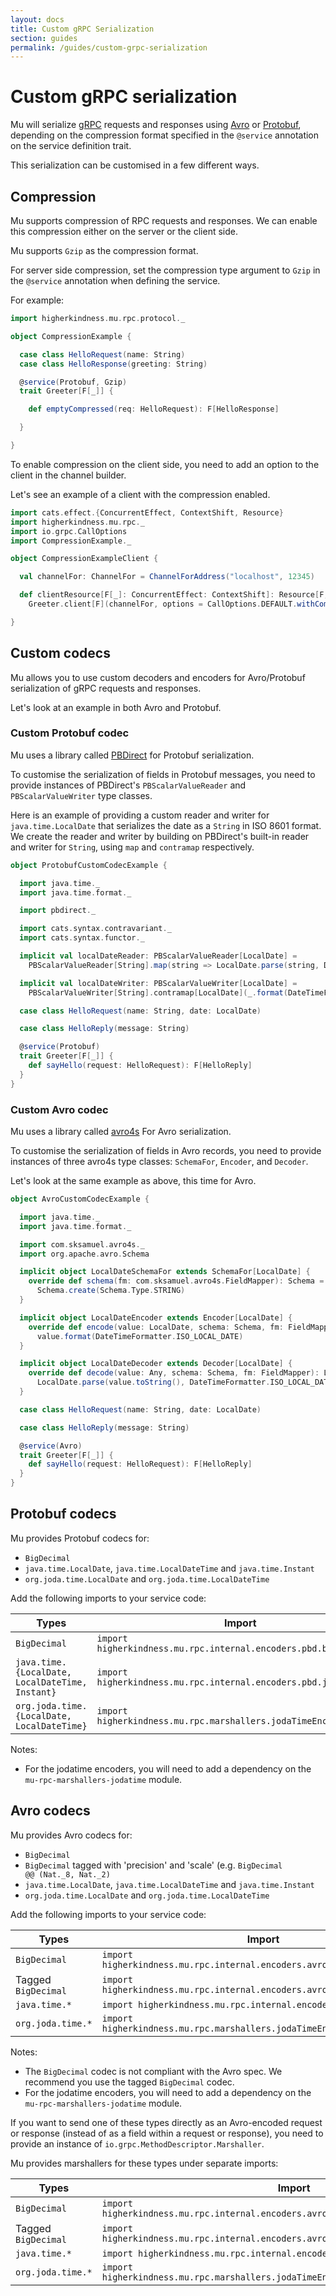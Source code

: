 ```yaml
---
layout: docs
title: Custom gRPC Serialization
section: guides
permalink: /guides/custom-grpc-serialization
---
```


# Custom gRPC serialization

Mu will serialize [gRPC] requests and responses using [Avro] or [Protobuf],
depending on the compression format specified in the `@service` annotation on
the service definition trait.

This serialization can be customised in a few different ways.

## Compression

Mu supports compression of RPC requests and responses. We can enable this compression either on the server or the client side.

Mu supports `Gzip` as the compression format.

For server side compression, set the compression type argument to `Gzip` in the
`@service` annotation when defining the service.

For example:

```scala mdoc:silent
import higherkindness.mu.rpc.protocol._

object CompressionExample {

  case class HelloRequest(name: String)
  case class HelloResponse(greeting: String)

  @service(Protobuf, Gzip)
  trait Greeter[F[_]] {

    def emptyCompressed(req: HelloRequest): F[HelloResponse]

  }

}
```

To enable compression on the client side, you need to add an option to the client in the channel builder.

Let's see an example of a client with the compression enabled.

```scala mdoc:silent
import cats.effect.{ConcurrentEffect, ContextShift, Resource}
import higherkindness.mu.rpc._
import io.grpc.CallOptions
import CompressionExample._

object CompressionExampleClient {

  val channelFor: ChannelFor = ChannelForAddress("localhost", 12345)

  def clientResource[F[_]: ConcurrentEffect: ContextShift]: Resource[F, Greeter[F]] =
    Greeter.client[F](channelFor, options = CallOptions.DEFAULT.withCompression("gzip"))

}
```

## Custom codecs

Mu allows you to use custom decoders and encoders for Avro/Protobuf
serialization of gRPC requests and responses.

Let's look at an example in both Avro and Protobuf.

### Custom Protobuf codec

Mu uses a library called [PBDirect] for Protobuf serialization.

To customise the serialization of fields in Protobuf messages, you need to
provide instances of PBDirect's `PBScalarValueReader` and `PBScalarValueWriter`
type classes.

Here is an example of providing a custom reader and writer for
`java.time.LocalDate` that serializes the date as a `String` in ISO 8601 format.
We create the reader and writer by building on PBDirect's built-in reader and
writer for `String`, using `map` and `contramap` respectively.

```scala mdoc:silent
object ProtobufCustomCodecExample {

  import java.time._
  import java.time.format._

  import pbdirect._

  import cats.syntax.contravariant._
  import cats.syntax.functor._

  implicit val localDateReader: PBScalarValueReader[LocalDate] =
    PBScalarValueReader[String].map(string => LocalDate.parse(string, DateTimeFormatter.ISO_LOCAL_DATE))

  implicit val localDateWriter: PBScalarValueWriter[LocalDate] =
    PBScalarValueWriter[String].contramap[LocalDate](_.format(DateTimeFormatter.ISO_LOCAL_DATE))

  case class HelloRequest(name: String, date: LocalDate)

  case class HelloReply(message: String)

  @service(Protobuf)
  trait Greeter[F[_]] {
    def sayHello(request: HelloRequest): F[HelloReply]
  }
}
```

### Custom Avro codec

Mu uses a library called [avro4s] For Avro serialization.

To customise the serialization of fields in Avro records, you need to provide
instances of three avro4s type classes: `SchemaFor`, `Encoder`, and `Decoder`.

Let's look at the same example as above, this time for Avro.

```scala mdoc:silent
object AvroCustomCodecExample {

  import java.time._
  import java.time.format._

  import com.sksamuel.avro4s._
  import org.apache.avro.Schema

  implicit object LocalDateSchemaFor extends SchemaFor[LocalDate] {
    override def schema(fm: com.sksamuel.avro4s.FieldMapper): Schema =
      Schema.create(Schema.Type.STRING)
  }

  implicit object LocalDateEncoder extends Encoder[LocalDate] {
    override def encode(value: LocalDate, schema: Schema, fm: FieldMapper): String =
      value.format(DateTimeFormatter.ISO_LOCAL_DATE)
  }

  implicit object LocalDateDecoder extends Decoder[LocalDate] {
    override def decode(value: Any, schema: Schema, fm: FieldMapper): LocalDate =
      LocalDate.parse(value.toString(), DateTimeFormatter.ISO_LOCAL_DATE)
  }

  case class HelloRequest(name: String, date: LocalDate)

  case class HelloReply(message: String)

  @service(Avro)
  trait Greeter[F[_]] {
    def sayHello(request: HelloRequest): F[HelloReply]
  }
}
```

## Protobuf codecs

Mu provides Protobuf codecs for:

* `BigDecimal`
* `java.time.LocalDate`, `java.time.LocalDateTime` and `java.time.Instant`
* `org.joda.time.LocalDate` and `org.joda.time.LocalDateTime`

Add the following imports to your service code:

| Types | Import |
|---|--|
| `BigDecimal` | `import higherkindness.mu.rpc.internal.encoders.pbd.bigDecimal._` |
| `java.time.{LocalDate, LocalDateTime, Instant}` | `import higherkindness.mu.rpc.internal.encoders.pbd.javatime._` |
| `org.joda.time.{LocalDate, LocalDateTime}` | `import higherkindness.mu.rpc.marshallers.jodaTimeEncoders.pbd._` |

Notes:

* For the jodatime encoders, you will need to add a dependency on the
  `mu-rpc-marshallers-jodatime` module.

## Avro codecs

Mu provides Avro codecs for:

* `BigDecimal`
* `BigDecimal` tagged with 'precision' and 'scale' (e.g. `BigDecimal @@ (Nat._8, Nat._2)`
* `java.time.LocalDate`, `java.time.LocalDateTime` and `java.time.Instant`
* `org.joda.time.LocalDate` and `org.joda.time.LocalDateTime`

Add the following imports to your service code:

| Types | Import |
|---|--|
| `BigDecimal` | `import higherkindness.mu.rpc.internal.encoders.avro.bigDecimal._` |
| Tagged `BigDecimal` | `import higherkindness.mu.rpc.internal.encoders.avro.bigDecimalTagged._` |
| `java.time.*` | `import higherkindness.mu.rpc.internal.encoders.avro.javatime._` |
| `org.joda.time.*` | `import higherkindness.mu.rpc.marshallers.jodaTimeEncoders.avro._` |

Notes:

* The `BigDecimal` codec is not compliant with the Avro spec. We recommend you
  use the tagged `BigDecimal` codec.
* For the jodatime encoders, you will need to add a dependency on the
  `mu-rpc-marshallers-jodatime` module.

If you want to send one of these types directly as an Avro-encoded request or
response (instead of as a field within a request or response), you need to
provide an instance of `io.grpc.MethodDescriptor.Marshaller`.

Mu provides marshallers for these types under separate imports:

| Types | Import |
|---|--|
| `BigDecimal` | `import higherkindness.mu.rpc.internal.encoders.avro.bigDecimal.marshallers._` |
| Tagged `BigDecimal` | `import higherkindness.mu.rpc.internal.encoders.avro.bigDecimalTagged.marshallers._` |
| `java.time.*` | `import higherkindness.mu.rpc.internal.encoders.avro.javatime.marshallers._` |
| `org.joda.time.*` | `import higherkindness.mu.rpc.marshallers.jodaTimeEncoders.avro.marshallers._` |

[Avro]: https://avro.apache.org/
[avro4s]: https://github.com/sksamuel/avro4s
[gRPC]: https://grpc.io/
[Mu]: https://github.com/higherkindness/mu
[PBDirect]: https://github.com/47deg/pbdirect
[Protobuf]: https://developers.google.com/protocol-buffers
